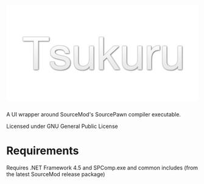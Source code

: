 ![Tsukuru](https://raw.githubusercontent.com/anarchysteven/tsukuru/master/applogo.png)
===============================================================
A UI wrapper around SourceMod's SourcePawn compiler executable.

Licensed under GNU General Public License

Requirements
============
Requires .NET Framework 4.5 and SPComp.exe and common includes (from the latest SourceMod release package)